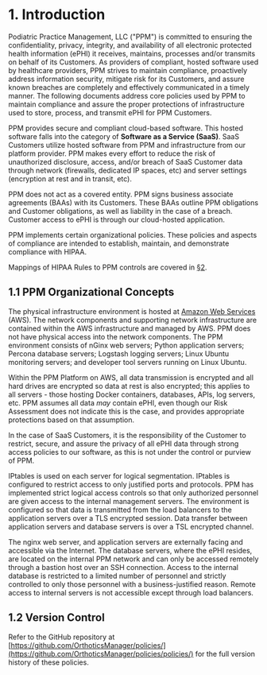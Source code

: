 # 1. Introduction

Podiatric Practice Management, LLC ("PPM") is committed to ensuring
the confidentiality, privacy, integrity, and availability of all
electronic protected health information (ePHI) it receives, maintains,
processes and/or transmits on behalf of its Customers. As providers of
compliant, hosted software used by healthcare providers,
PPM strives to maintain compliance, proactively address
information security, mitigate risk for its Customers, and assure
known breaches are completely and effectively communicated in a timely
manner. The following documents address core policies used by PPM to
maintain compliance and assure the proper protections of
infrastructure used to store, process, and transmit ePHI for PPM
Customers.

PPM provides secure and compliant cloud-based software. This hosted
software falls into the category of **Software as a Service
(SaaS)**. 
SaaS Customers utilize hosted software from PPM and infrastructure from our
platform provider. PPM makes
every effort to reduce the risk of unauthorized disclosure, access,
and/or breach of SaaS Customer data through network (firewalls,
dedicated IP spaces, etc) and server settings (encryption at rest and
in transit, etc).

PPM does not act as a covered entity. 
PPM signs business associate agreements (BAAs) with its
Customers. These BAAs outline PPM obligations and Customer
obligations, as well as liability in the case of a breach. 
Customer access to ePHI is through our cloud-hosted application.

PPM implements certain organizational policies. These policies and
aspects of compliance are intended to establish, maintain, and
demonstrate compliance with HIPAA.

Mappings of HIPAA Rules to PPM controls are covered in
[§2](#2.-hipaa-inheritance).

## 1.1 PPM Organizational Concepts

The physical infrastructure environment is hosted at [Amazon Web
Services](https://aws.amazon.com/) (AWS).  The network components and
supporting network infrastructure are contained within the AWS
infrastructure and managed by AWS.  PPM does not have physical access
into the network components. The PPM environment consists of nGinx web
servers; Python application servers; Percona database servers;
Logstash logging servers; Linux Ubuntu monitoring servers; and
developer tool servers running on Linux Ubuntu.

Within the PPM Platform on AWS, all data transmission is encrypted and
all hard drives are encrypted so data at rest is also encrypted; this
applies to all servers - those hosting Docker containers, databases,
APIs, log servers, etc. PPM assumes all data *may* contain ePHI, even
though our Risk Assessment does not indicate this is the case, and
provides appropriate protections based on that assumption.

In the case of SaaS Customers, it is the responsibility of the
Customer to restrict, secure, and assure the privacy of all ePHI data
through strong access policies to our software, as this is not under
the control or purview of PPM.

IPtables is used on each server for logical
segmentation. IPtables is configured to restrict access to only
justified ports and protocols. PPM has implemented strict logical
access controls so that only authorized personnel are given access to
the internal management servers. The environment is configured so that
data is transmitted from the load balancers to the application servers
over a TLS encrypted session.  Data transfer between application
servers and database servers is over a TSL encrypted channel. 

The nginx web server, and application servers are
externally facing and accessible via the Internet. The database
servers, where the ePHI resides, are located on the internal PPM
network and can only be accessed remotely through a bastion host over an SSH
connection. Access to the internal database is restricted to a limited
number of personnel and strictly controlled to only those personnel
with a business-justified reason. Remote access to internal servers is
not accessible except through load balancers.

## 1.2 Version Control

Refer to the GitHub repository at
[https://github.com/OrthoticsManager/policies/](https://github.com/OrthoticsManager/policies/policies/)
for the full version history of these policies.
